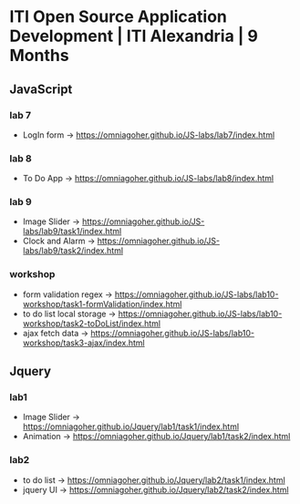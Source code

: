 # ITI Open Source Application Development | ITI Alexandria | 9 Months 

## JavaScript

### lab 7
- LogIn form -> https://omniagoher.github.io/JS-labs/lab7/index.html

### lab 8
- To Do App -> https://omniagoher.github.io/JS-labs/lab8/index.html

### lab 9
- Image Slider -> https://omniagoher.github.io/JS-labs/lab9/task1/index.html
- Clock and Alarm -> https://omniagoher.github.io/JS-labs/lab9/task2/index.html

### workshop
- form validation regex -> https://omniagoher.github.io/JS-labs/lab10-workshop/task1-formValidation/index.html
- to do list local storage -> https://omniagoher.github.io/JS-labs/lab10-workshop/task2-toDoList/index.html
- ajax fetch data -> https://omniagoher.github.io/JS-labs/lab10-workshop/task3-ajax/index.html

## Jquery

### lab1
- Image Slider -> https://omniagoher.github.io/Jquery/lab1/task1/index.html
- Animation -> https://omniagoher.github.io/Jquery/lab1/task2/index.html

### lab2
- to do list -> https://omniagoher.github.io/Jquery/lab2/task1/index.html
- jquery UI -> https://omniagoher.github.io/Jquery/lab2/task2/index.html
